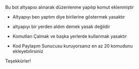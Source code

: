 Bu bot altyapısı alınarak düzenlenme yapılıp komut eklenmiştir




+ Altyapıyı ben yaptım diye birilerine göstermek yasaktır
- altyapıyı bir yerden aldım demek yasak değildir


+ Komutları Çalmak ve başka yerlerde kullanmak yasaktır
- Kod Paylaşım Sunucusu kuruyorsanız en az 20 komudunu ekleyebilirsiniz


Teşekkürler!